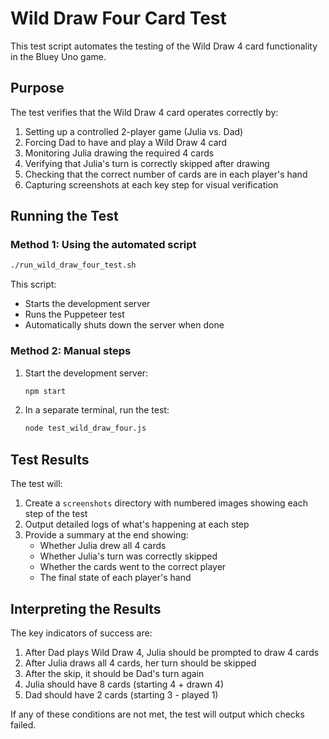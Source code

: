 # Wild Draw Four Card Test

This test script automates the testing of the Wild Draw 4 card functionality in the Bluey Uno game.

## Purpose

The test verifies that the Wild Draw 4 card operates correctly by:

1. Setting up a controlled 2-player game (Julia vs. Dad)
2. Forcing Dad to have and play a Wild Draw 4 card
3. Monitoring Julia drawing the required 4 cards
4. Verifying that Julia's turn is correctly skipped after drawing
5. Checking that the correct number of cards are in each player's hand
6. Capturing screenshots at each key step for visual verification

## Running the Test

### Method 1: Using the automated script

```bash
./run_wild_draw_four_test.sh
```

This script:
- Starts the development server
- Runs the Puppeteer test
- Automatically shuts down the server when done

### Method 2: Manual steps

1. Start the development server:
   ```bash
   npm start
   ```

2. In a separate terminal, run the test:
   ```bash
   node test_wild_draw_four.js
   ```

## Test Results

The test will:

1. Create a `screenshots` directory with numbered images showing each step of the test
2. Output detailed logs of what's happening at each step
3. Provide a summary at the end showing:
   - Whether Julia drew all 4 cards
   - Whether Julia's turn was correctly skipped
   - Whether the cards went to the correct player
   - The final state of each player's hand

## Interpreting the Results

The key indicators of success are:

1. After Dad plays Wild Draw 4, Julia should be prompted to draw 4 cards
2. After Julia draws all 4 cards, her turn should be skipped
3. After the skip, it should be Dad's turn again
4. Julia should have 8 cards (starting 4 + drawn 4)
5. Dad should have 2 cards (starting 3 - played 1)

If any of these conditions are not met, the test will output which checks failed.